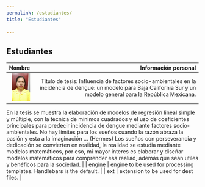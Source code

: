 ```yaml
---
permalink: /estudiantes/
title: "Estudiantes"

---
```


## Estudiantes
| Nombre |Información personal | 
| ------:| -----------:|
|<img src="img-20181115-wa0002.jpg" width="48"> | Título de tesis: Influencia de factores socio-ambientales en la incidencia de dengue: un modelo para Baja California Sur y un modelo general para la República Mexicana.
En la tesis se muestra la elaboración de modelos de regresión lineal simple y múltiple, con la técnica de mínimos cuadrados y el uso de coeficientes principales para predecir incidencia de dengue mediante factores socio-ambientales.
No hay límites para los sueños cuando la razón abraza la pasión y esta a la imaginación ... (Hermes)
Los sueños con perseverancia y dedicación se convierten en realidad, la realidad se estudia mediante modelos matemáticos, por eso, mi mayor interes es elaborar y diseñar modelos matemáticos para comprender esa realiad, además que sean utiles y benéficos para la sociedad. |
| engine | engine to be used for processing templates. Handlebars is the default. |
| ext    | extension to be used for dest files. |



